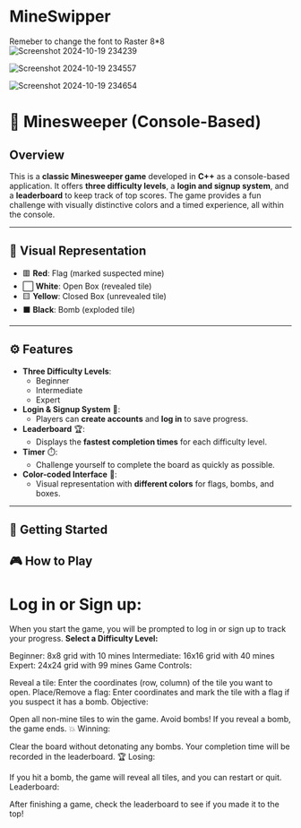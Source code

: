 # MineSwipper

Remeber to change the font to Raster 8*8
![Screenshot 2024-10-19 234239](https://github.com/user-attachments/assets/194a64ff-53be-4f68-96e3-fad8b98b6c25)

![Screenshot 2024-10-19 234557](https://github.com/user-attachments/assets/2f5297ab-8596-4278-885e-cdf02af8d584)

![Screenshot 2024-10-19 234654](https://github.com/user-attachments/assets/8d52623f-8bf3-4143-95e8-54354b420b1d)

# 🧨 Minesweeper (Console-Based)

## Overview  
This is a **classic Minesweeper game** developed in **C++** as a console-based application. It offers **three difficulty levels**, a **login and signup system**, and a **leaderboard** to keep track of top scores. The game provides a fun challenge with visually distinctive colors and a timed experience, all within the console.

---

## 🎨 Visual Representation  
- 🟥 **Red**: Flag (marked suspected mine)  
- ⬜ **White**: Open Box (revealed tile)  
- 🟨 **Yellow**: Closed Box (unrevealed tile)  
- ⬛ **Black**: Bomb (exploded tile)  

---

## ⚙️ Features  
- **Three Difficulty Levels**:  
  - Beginner  
  - Intermediate  
  - Expert  
- **Login & Signup System** 🔐:  
  - Players can **create accounts** and **log in** to save progress.  
- **Leaderboard** 🏆:  
  - Displays the **fastest completion times** for each difficulty level.  
- **Timer** ⏱️:  
  - Challenge yourself to complete the board as quickly as possible.  
- **Color-coded Interface** 🎨:  
  - Visual representation with **different colors** for flags, bombs, and boxes.

---

## 🚀 Getting Started
## 🎮 How to Play
# Log in or Sign up:

When you start the game, you will be prompted to log in or sign up to track your progress.
**Select a Difficulty Level:**

Beginner: 8x8 grid with 10 mines
Intermediate: 16x16 grid with 40 mines
Expert: 24x24 grid with 99 mines
Game Controls:

Reveal a tile:
Enter the coordinates (row, column) of the tile you want to open.
Place/Remove a flag:
Enter coordinates and mark the tile with a flag if you suspect it has a bomb.
Objective:

Open all non-mine tiles to win the game.
Avoid bombs! If you reveal a bomb, the game ends. 💥
Winning:

Clear the board without detonating any bombs. Your completion time will be recorded in the leaderboard. 🏆
Losing:

If you hit a bomb, the game will reveal all tiles, and you can restart or quit.
Leaderboard:

After finishing a game, check the leaderboard to see if you made it to the top!
